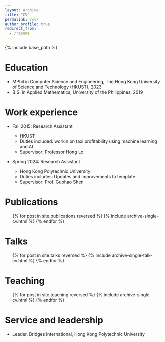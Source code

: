 ```yaml
---
layout: archive
title: "CV"
permalink: /cv/
author_profile: true
redirect_from:
  - /resume
---
```


{% include base_path %}

Education
======
* MPhil in Computer Science and Engineering, The Hong Kong University of Science and Technology (HKUST), 2023
* B.S. in Applied Mathematics, University of the Philippines, 2019

Work experience
======
* Fall 2015: Research Assistant
  * HKUST
  * Duties included: workin on taxi profitability using machine learning and AI
  * Supervisor: Professor Hong Lo

* Spring 2024: Research Assistant
  * Hong Kong Polytechnic University
  * Duties includes: Updates and improvements to template
  * Supervisor: Prof. Guohao Shen

<!--
Skills
======
* Skill 1
* Skill 2
  * Sub-skill 2.1
  * Sub-skill 2.2
  * Sub-skill 2.3
* Skill 3
-->

Publications
======
  <ul>{% for post in site.publications reversed %}
    {% include archive-single-cv.html %}
  {% endfor %}</ul>
  
Talks
======
  <ul>{% for post in site.talks reversed %}
    {% include archive-single-talk-cv.html  %}
  {% endfor %}</ul>
  
Teaching
======
  <ul>{% for post in site.teaching reversed %}
    {% include archive-single-cv.html %}
  {% endfor %}</ul>
  
Service and leadership
======
* Leader, Bridges International, Hong Kong Polytechnic University
